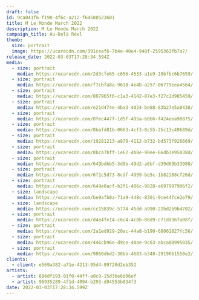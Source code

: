 ```yaml
---
draft: false
id: 9ca041f6-f198-4f6c-a212-f64508523601
title: M Le Monde March 2022
description: M Le Monde March 2022
campaign_title: Au-Delà Réel
thumb:
  size: portrait
  image: https://ucarecdn.com/391ceaf6-7b4e-40e4-948f-2595363fb7a7/
release_date: 2022-03-03T17:28:34.594Z
media:
  - size: portrait
    media: https://ucarecdn.com/2d3cfe65-c656-4533-a1e9-10bfbc6b7659/
  - size: portrait
    media: https://ucarecdn.com/f7cbfa8a-9618-4e4b-a257-06779eea4564/
  - size: portrait
    media: https://ucarecdn.com/807965f6-c1a3-4142-87e3-f27c2d985459/
  - size: portrait
    media: https://ucarecdn.com/e21d474e-4ba3-4024-be88-83b27e5a8438/
  - size: portrait
    media: https://ucarecdn.com/8fec447f-1d5f-495a-b8b6-f424eea98875/
  - size: portrait
    media: https://ucarecdn.com/8bafd81b-0663-4cf3-8c55-25c13c49689d/
  - size: portrait
    media: https://ucarecdn.com/19281213-a879-4112-b732-bd573f926669/
  - size: portrait
    media: https://ucarecdn.com/8bca7bff-1e62-4b8e-90ee-66db3e95038d/
  - size: portrait
    media: https://ucarecdn.com/649bdbb5-3d9b-49d2-a6bf-d39d69b33980/
  - size: portrait
    media: https://ucarecdn.com/6f1c5d73-8cdf-4999-be5c-1b82188cf26d/
  - size: portrait
    media: https://ucarecdn.com/649e0acf-b2f1-486c-9828-a697997906f2/
  - size: landscape
    media: https://ucarecdn.com/be9afb0a-71a9-448c-8301-9ce44fce2e79/
  - size: landscape
    media: https://ucarecdn.com/cc15839c-5774-45dd-a990-22bd2b9b4702/
  - size: portrait
    media: https://ucarecdn.com/d4e4fe14-c6c4-4c0b-86d9-c71dd36fa08f/
  - size: portrait
    media: https://ucarecdn.com/2a1ed929-20ac-44a8-b190-68061827fc56/
  - size: portrait
    media: https://ucarecdn.com/446cb96e-d9ce-40ae-9c63-abca00995035/
  - size: portrait
    media: https://ucarecdn.com/9860dbd2-38bb-4683-b348-2919061558e2/
clients:
  - client: e569a382-a71e-4213-95d4-09720d2eb352
artists:
  - artist: 606df193-01f0-44ff-a0c9-15d36e6d96ef
  - artist: 96935289-4f1d-4094-b293-d94553b834f3
date: 2022-03-03T17:28:34.599Z
---
```

